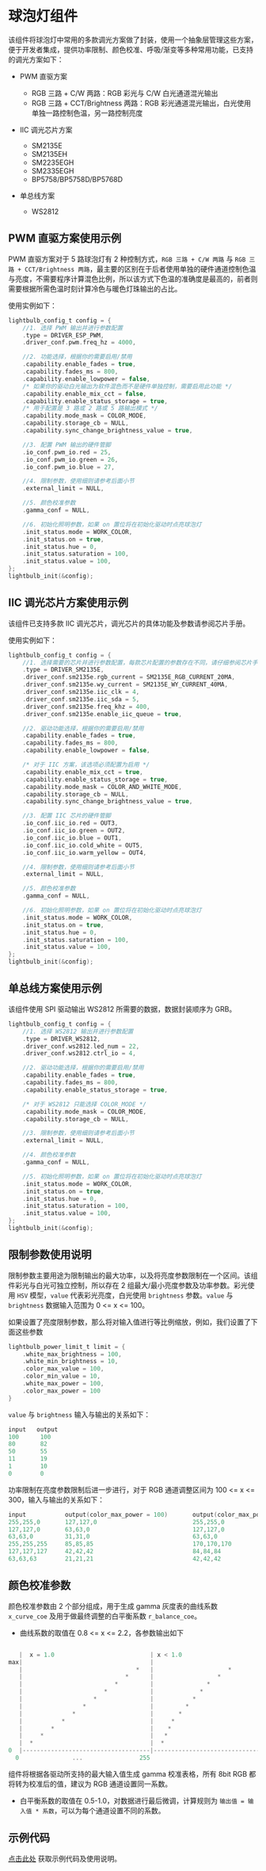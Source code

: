 # 球泡灯组件

该组件将球泡灯中常用的多款调光方案做了封装，使用一个抽象层管理这些方案，便于开发者集成，提供功率限制、颜色校准、呼吸/渐变等多种常用功能，已支持的调光方案如下：

- PWM 直驱方案

  - RGB 三路 + C/W 两路：RGB 彩光与 C/W 白光通道混光输出
  - RGB 三路 + CCT/Brightness 两路：RGB 彩光通道混光输出，白光使用单独一路控制色温，另一路控制亮度

- IIC 调光芯片方案

  - SM2135E
  - SM2135EH
  - SM2235EGH
  - SM2335EGH
  - BP5758/BP5758D/BP5768D

- 单总线方案

  - WS2812

## PWM 直驱方案使用示例

PWM 直驱方案对于 5 路球泡灯有 2 种控制方式，`RGB 三路 + C/W 两路` 与 `RGB 三路 + CCT/Brightness 两路`，最主要的区别在于后者使用单独的硬件通道控制色温与亮度，不需要程序计算混色比例，所以该方式下色温的准确度是最高的，前者则需要根据所需色温时刻计算冷色与暖色灯珠输出的占比。

使用实例如下：

```c
lightbulb_config_t config = {
    //1. 选择 PWM 输出并进行参数配置
    .type = DRIVER_ESP_PWM,
    .driver_conf.pwm.freq_hz = 4000,

    //2. 功能选择，根据你的需要启用/禁用
    .capability.enable_fades = true,
    .capability.fades_ms = 800,
    .capability.enable_lowpower = false,
    /* 如果你的驱动白光输出为软件混色而不是硬件单独控制，需要启用此功能 */
    .capability.enable_mix_cct = false,
    .capability.enable_status_storage = true,
    /* 用于配置是 3 路或 2 路或 5 路输出模式 */
    .capability.mode_mask = COLOR_MODE,
    .capability.storage_cb = NULL,
    .capability.sync_change_brightness_value = true,

    //3. 配置 PWM 输出的硬件管脚
    .io_conf.pwm_io.red = 25,
    .io_conf.pwm_io.green = 26,
    .io_conf.pwm_io.blue = 27,

    //4. 限制参数，使用细则请参考后面小节
    .external_limit = NULL,

    //5. 颜色校准参数
    .gamma_conf = NULL,

    //6. 初始化照明参数，如果 on 置位将在初始化驱动时点亮球泡灯
    .init_status.mode = WORK_COLOR,
    .init_status.on = true,
    .init_status.hue = 0,
    .init_status.saturation = 100,
    .init_status.value = 100,
};
lightbulb_init(&config);
```

## IIC 调光芯片方案使用示例

该组件已支持多款 IIC 调光芯片，调光芯片的具体功能及参数请参阅芯片手册。

使用实例如下：

```c
lightbulb_config_t config = {
    //1. 选择需要的芯片并进行参数配置，每款芯片配置的参数存在不同，请仔细参阅芯片手册
    .type = DRIVER_SM2135E,
    .driver_conf.sm2135e.rgb_current = SM2135E_RGB_CURRENT_20MA,
    .driver_conf.sm2135e.wy_current = SM2135E_WY_CURRENT_40MA,
    .driver_conf.sm2135e.iic_clk = 4,
    .driver_conf.sm2135e.iic_sda = 5,
    .driver_conf.sm2135e.freq_khz = 400,
    .driver_conf.sm2135e.enable_iic_queue = true,

    //2. 驱动功能选择，根据你的需要启用/禁用
    .capability.enable_fades = true,
    .capability.fades_ms = 800,
    .capability.enable_lowpower = false,

    /* 对于 IIC 方案，该选项必须配置为启用 */
    .capability.enable_mix_cct = true,
    .capability.enable_status_storage = true,
    .capability.mode_mask = COLOR_AND_WHITE_MODE,
    .capability.storage_cb = NULL,
    .capability.sync_change_brightness_value = true,

    //3. 配置 IIC 芯片的硬件管脚
    .io_conf.iic_io.red = OUT3,
    .io_conf.iic_io.green = OUT2,
    .io_conf.iic_io.blue = OUT1,
    .io_conf.iic_io.cold_white = OUT5,
    .io_conf.iic_io.warm_yellow = OUT4,

    //4. 限制参数，使用细则请参考后面小节
    .external_limit = NULL,

    //5. 颜色校准参数
    .gamma_conf = NULL,

    //6. 初始化照明参数，如果 on 置位将在初始化驱动时点亮球泡灯
    .init_status.mode = WORK_COLOR,
    .init_status.on = true,
    .init_status.hue = 0,
    .init_status.saturation = 100,
    .init_status.value = 100,
};
lightbulb_init(&config);
```

## 单总线方案使用示例

该组件使用 SPI 驱动输出 WS2812 所需要的数据，数据封装顺序为 GRB。

```c
lightbulb_config_t config = {
    //1. 选择 WS2812 输出并进行参数配置
    .type = DRIVER_WS2812,
    .driver_conf.ws2812.led_num = 22,
    .driver_conf.ws2812.ctrl_io = 4,

    //2. 驱动功能选择，根据你的需要启用/禁用
    .capability.enable_fades = true,
    .capability.fades_ms = 800,
    .capability.enable_status_storage = true,

    /* 对于 WS2812 只能选择 COLOR_MODE */
    .capability.mode_mask = COLOR_MODE,
    .capability.storage_cb = NULL,

    //3. 限制参数，使用细则请参考后面小节
    .external_limit = NULL,

    //4. 颜色校准参数
    .gamma_conf = NULL,

    //5. 初始化照明参数，如果 on 置位将在初始化驱动时点亮球泡灯
    .init_status.mode = WORK_COLOR,
    .init_status.on = true,
    .init_status.hue = 0,
    .init_status.saturation = 100,
    .init_status.value = 100,
};
lightbulb_init(&config);
```

## 限制参数使用说明

限制参数主要用途为限制输出的最大功率，以及将亮度参数限制在一个区间。该组件彩光与白光可独立控制，所以存在 2 组最大/最小亮度参数及功率参数。彩光使用 `HSV` 模型，`value` 代表彩光亮度，白光使用 `brightness` 参数。`value` 与 `brightness` 数据输入范围为 0 <= x <= 100。

如果设置了亮度限制参数，那么将对输入值进行等比例缩放，例如，我们设置了下面这些参数

```c
lightbulb_power_limit_t limit = {
    .white_max_brightness = 100,
    .white_min_brightness = 10,
    .color_max_value = 100,
    .color_min_value = 10,
    .white_max_power = 100,
    .color_max_power = 100
}
```

`value` 与 `brightness` 输入与输出的关系如下：

```c
input   output
100      100
80       82
50       55
11       19
1        10
0        0
```

功率限制在亮度参数限制后进一步进行，对于 RGB 通道调整区间为 100 <= x <= 300，输入与输出的关系如下：

```c
input           output(color_max_power = 100)       output(color_max_power = 200)       output(color_max_power = 300)
255,255,0       127,127,0                           255,255,0                           255,255,0
127,127,0       63,63,0                             127,127,0                           127,127,0
63,63,0         31,31,0                             63,63,0                             63,63,0
255,255,255     85,85,85                            170,170,170                         255,255,255
127,127,127     42,42,42                            84,84,84                            127,127,127
63,63,63        21,21,21                            42,42,42                            63,63,63

```

## 颜色校准参数

颜色校准参数由 2 个部分组成，用于生成 gamma 灰度表的曲线系数 `x_curve_coe` 及用于做最终调整的白平衡系数 `r_balance_coe`。

- 曲线系数的取值在 0.8 <= x <= 2.2，各参数输出如下

```c

   |  x = 1.0                           | x < 1.0                          | x > 1.0
max|                                    |                                  |
   |                                *   |                     *            |                           *
   |                             *      |                  *               |                          *
   |                          *         |               *                  |                         *
   |                       *            |             *                    |                       *
   |                    *               |           *                      |                     *
   |                 *                  |         *                        |                   *
   |              *                     |       *                          |                 *
   |           *                        |     *                            |              *
   |        *                           |    *                             |           * 
   |     *                              |   *                              |        *
   |  *                                 |  *                               |  *
0  |------------------------------------|----------------------------------|------------------------------   
  0               ...                255 
```

组件将根据各驱动所支持的最大输入值生成 gamma 校准表格，所有 8bit RGB 都将转为校准后的值，建议为 RGB 通道设置同一系数。

- 白平衡系数的取值在 0.5-1.0，对数据进行最后微调，计算规则为 `输出值 = 输入值 * 系数`，可以为每个通道设置不同的系数。

## 示例代码

[点击此处](https://github.com/espressif/esp-iot-solution/tree/master/examples/lighting/lightbulb) 获取示例代码及使用说明。

